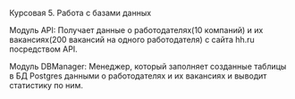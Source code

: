Курсовая 5. Работа с базами данных

Модуль API:
Получает данные о работодателях(10 компаний) и их вакансиях(200 вакансий на одного работодателя) с сайта hh.ru посредством API.

Модуль DBManager:
Менеджер, который заполняет созданные таблицы в БД Postgres данными о работодателях и их вакансиях и выводит статистику по ним.
